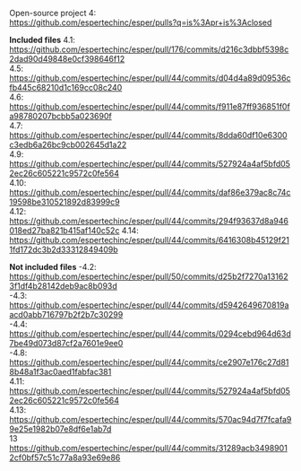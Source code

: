 Open-source project 4:  
<https://github.com/espertechinc/esper/pulls?q=is%3Apr+is%3Aclosed>  

**Included files**
4.1: <https://github.com/espertechinc/esper/pull/176/commits/d216c3dbbf5398c2dad90d49848e0cf398646f12>  
4.5: <https://github.com/espertechinc/esper/pull/44/commits/d04d4a89d09536cfb445c68210d1c169cc08c240>  
4.6: <https://github.com/espertechinc/esper/pull/44/commits/f911e87ff936851f0fa98780207bcbb5a023690f>  
4.7: <https://github.com/espertechinc/esper/pull/44/commits/8dda60df10e6300c3edb6a26bc9cb002645d1a22>  
4.9: <https://github.com/espertechinc/esper/pull/44/commits/527924a4af5bfd052ec26c605221c9572c0fe564>  
4.10: <https://github.com/espertechinc/esper/pull/44/commits/daf86e379ac8c74c19598be310521892d83999c9>  
4.12: <https://github.com/espertechinc/esper/pull/44/commits/294f93637d8a946018ed27ba821b415af140c52c>
4.14: <https://github.com/espertechinc/esper/pull/44/commits/6416308b45129f211fd172dc3b2d33312849409b>

**Not included files**
-4.2: <https://github.com/espertechinc/esper/pull/50/commits/d25b2f7270a131623f1df4b28142deb9ac8b093d>  
-4.3: <https://github.com/espertechinc/esper/pull/44/commits/d5942649670819aacd0abb716797b2f2b7c30299>  
-4.4: <https://github.com/espertechinc/esper/pull/44/commits/0294cebd964d63d7be49d073d87cf2a7601e9ee0>  
-4.8: <https://github.com/espertechinc/esper/pull/44/commits/ce2907e176c27d818b48a1f3ac0aed1fabfac381>  
4.11: <https://github.com/espertechinc/esper/pull/44/commits/527924a4af5bfd052ec26c605221c9572c0fe564>  
4.13: <https://github.com/espertechinc/esper/pull/44/commits/570ac94d7f7fcafa99e25e1982b07e8df6e1ab7d>  
 13 <https://github.com/espertechinc/esper/pull/44/commits/31289acb34989012cf0bf57c51c77a8a93e69e86>  
